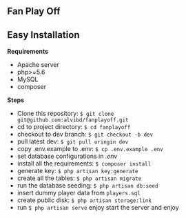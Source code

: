 Fan Play Off
-----------------

Easy Installation
-----------------
**Requirements**
- Apache server
- php>=5.6
- MySQL
- composer

**Steps**
- Clone this repository: `$ git clone git@github.com:alvibd/fanplayoff.git`
- cd to project directory: `$ cd fanplayoff`
- checkout to dev branch: `$ git checkout -b dev`
- pull latest dev: `$ git pull oringin dev`
- copy .env.example to .env: `$ cp .env.example .env`
- set database configurations in _.env_
- install all the requirements: `$ composer install`
- generate key: `$ php artisan key:generate`
- create all the tables: `$ php artisan migrate`
- run the database seeding: `$ php artisan db:seed`
- insert dummy player data from `players.sql`
- create public disk: `$ php artisan storage:link`
- run `$ php artisan serve` enjoy start the server and enjoy